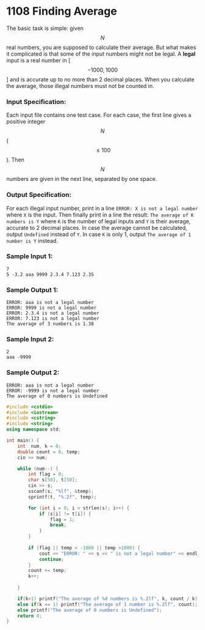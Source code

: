 # 1108 Finding Average
The basic task is simple: given $$N$$ real numbers, you are supposed to calculate their average. But what makes it complicated is that some of the input numbers might not be legal. A **legal** input is a real number in [$$-1000, 1000$$] and is accurate up to no more than 2 decimal places. When you calculate the average, those illegal numbers must not be counted in.

### Input Specification:

Each input file contains one test case. For each case, the first line gives a positive integer $$N$$ ($$\le 100$$). Then $$N$$ numbers are given in the next line, separated by one space.

### Output Specification:

For each illegal input number, print in a line `ERROR: X is not a legal number` where `X` is the input. Then finally print in a line the result: `The average of K numbers is Y` where `K` is the number of legal inputs and `Y` is their average, accurate to 2 decimal places. In case the average cannot be calculated, output `Undefined` instead of `Y`. In case `K` is only 1, output `The average of 1 number is Y` instead.

### Sample Input 1:
```in
7
5 -3.2 aaa 9999 2.3.4 7.123 2.35
```

### Sample Output 1:
```out
ERROR: aaa is not a legal number
ERROR: 9999 is not a legal number
ERROR: 2.3.4 is not a legal number
ERROR: 7.123 is not a legal number
The average of 3 numbers is 1.38
```

### Sample Input 2:
```in
2
aaa -9999
```

### Sample Output 2:
```out
ERROR: aaa is not a legal number
ERROR: -9999 is not a legal number
The average of 0 numbers is Undefined
```

```cpp
#include <cstdio>
#include <iostream>
#include <cstring>
#include <string>
using namespace std;

int main() {
	int  num, k = 0;
	double count = 0, temp;
	cin >> num;

	while (num--) {
		int flag = 0;
		char s[50], t[50];
		cin >> s;
		sscanf(s, "%lf", &temp);
		sprintf(t, "%.2f", temp);

		for (int i = 0; i < strlen(s); i++) {
			if (s[i] != t[i]) {
				flag = 1;
				break;
			}
		}
		
		if (flag || temp < -1000 || temp >1000) {
			cout << "ERROR: " << s << " is not a legal number" << endl;
			continue;
		}
		count += temp;
		k++;
		
	}

    if(k>1) printf("The average of %d numbers is %.2lf", k, count / k);
	else if(k == 1) printf("The average of 1 number is %.2lf", count);
	else printf("The average of 0 numbers is Undefined");
	return 0;
}

```